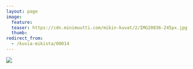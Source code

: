 ```yaml
---
layout: page
image:
  feature:
  teaser: https://cdn.minimuutti.com/mikin-kuvat/2/IMG20836-245px.jpg
  thumb:
redirect_from:
  - /kuvia-mikista/00014
---
```


![](https://cdn.minimuutti.com/mikin-kuvat/2/IMG20836-800px.jpg)
